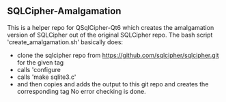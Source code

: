 ## SQLCipher-Amalgamation

This is a helper repo for QSqlCipher-Qt6 which creates the amalgamation version of SQLCipher out of the original SQLCipher repo.
The bash script 'create_amalgamation.sh' basically does:
 * clone the sqlcipher repo from https://github.com/sqlcipher/sqlcipher.git for the given tag
 * calls 'configure
 * calls 'make sqlite3.c'
 * and then copies and adds the output to this git repo and creates the corresponding tag
No error checking is done. 
